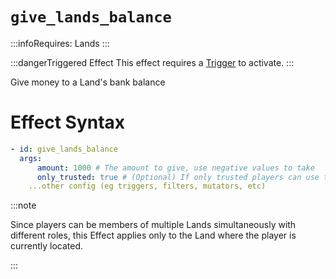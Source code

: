 # `give_lands_balance`
:::infoRequires:
Lands
:::

:::dangerTriggered Effect
This effect requires a [Trigger](https://plugins.auxilor.io/effects/all-triggers) to activate.
:::

Give money to a Land's bank balance
# Effect Syntax

```yaml
- id: give_lands_balance
  args:
      amount: 1000 # The amount to give, use negative values to take
      only_trusted: true # (Optional) If only trusted players can use this effect. Defaults to true.
    ...other config (eg triggers, filters, mutators, etc)
```

:::note  
  
Since players can be members of multiple Lands simultaneously with different roles, this Effect applies only to the Land where the player is currently located.

:::